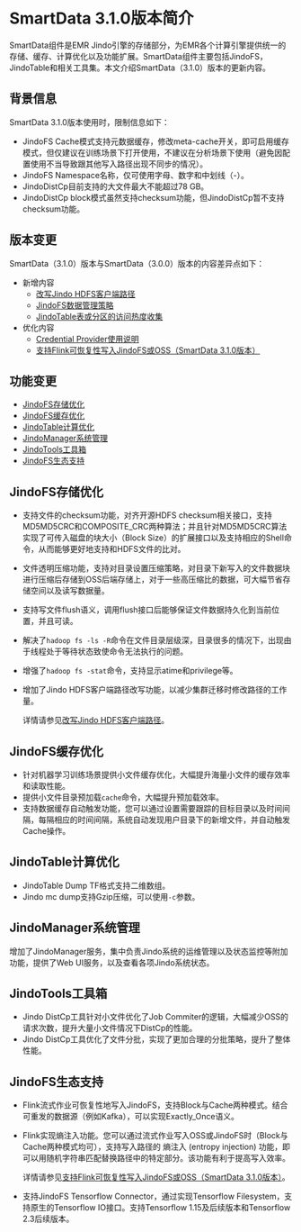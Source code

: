# SmartData 3.1.0版本简介

SmartData组件是EMR Jindo引擎的存储部分，为EMR各个计算引擎提供统一的存储、缓存、计算优化以及功能扩展。SmartData组件主要包括JindoFS，JindoTable和相关工具集。本文介绍SmartData（3.1.0）版本的更新内容。

## 背景信息

SmartData 3.1.0版本使用时，限制信息如下：

-   JindoFS Cache模式支持元数据缓存，修改meta-cache开关，即可启用缓存模式，但仅建议在训练场景下打开使用，不建议在分析场景下使用（避免因配置使用不当导致跟其他写入路径出现不同步的情况）。
-   JindoFS Namespace名称，仅可使用字母、数字和中划线（-）。
-   JindoDistCp目前支持的大文件最大不能超过78 GB。
-   JindoDistCp block模式虽然支持checksum功能，但JindoDistCp暂不支持checksum功能。

## 版本变更

SmartData（3.1.0）版本与SmartData（3.0.0）版本的内容差异点如下：

-   新增内容
    -   [改写Jindo HDFS客户端路径]()
    -   [JindoFS数据管理策略]()
    -   [JindoTable表或分区的访问热度收集]()
-   优化内容
    -   [Credential Provider使用说明]()
    -   [支持Flink可恢复性写入JindoFS或OSS（SmartData 3.1.0版本）]()

## 功能变更

-   [JindoFS存储优化](#section_zng_sm7_8ei)
-   [JindoFS缓存优化](#section_1gw_b3d_zcp)
-   [JindoTable计算优化](#section_r35_47p_s0h)
-   [JindoManager系统管理](#section_589_2zh_zj7)
-   [JindoTools工具箱](#section_e1m_heo_e48)
-   [JindoFS生态支持](#section_twl_lb9_865)

## JindoFS存储优化

-   支持文件的checksum功能，对齐开源HDFS checksum相关接口，支持MD5MD5CRC和COMPOSITE\_CRC两种算法；并且针对MD5MD5CRC算法实现了可传入磁盘的块大小（Block Size）的扩展接口以及支持相应的Shell命令，从而能够更好地支持和HDFS文件的比对。
-   文件透明压缩功能，支持对目录设置压缩策略，对目录下新写入的文件数据块进行压缩后存储到OSS后端存储上，对于一些高压缩比的数据，可大幅节省存储空间以及读写数据量。
-   支持写文件flush语义，调用flush接口后能够保证文件数据持久化到当前位置，并且可读。
-   解决了`hadoop fs -ls -R`命令在文件目录层级深，目录很多的情况下，出现由于线程处于等待状态致使命令无法执行的问题。
-   增强了`hadoop fs -stat`命令，支持显示atime和privilege等。
-   增加了Jindo HDFS客户端路径改写功能，以减少集群迁移时修改路径的工作量。

    详情请参见[改写Jindo HDFS客户端路径]()。


## JindoFS缓存优化

-   针对机器学习训练场景提供小文件缓存优化，大幅提升海量小文件的缓存效率和读取性能。
-   提供小文件目录预加载`cache`命令，大幅提升预加载效率。
-   支持数据缓存自动触发功能，您可以通过设置需要跟踪的目标目录以及时间间隔，每隔相应的时间间隔，系统自动发现用户目录下的新增文件，并自动触发Cache操作。

## JindoTable计算优化

-   JindoTable Dump TF格式支持二维数组。
-   Jindo mc dump支持Gzip压缩，可以使用`-c`参数。

## JindoManager系统管理

增加了JindoManager服务，集中负责Jindo系统的运维管理以及状态监控等附加功能，提供了Web UI服务，以及查看各项Jindo系统状态。

## JindoTools工具箱

-   Jindo DistCp工具针对小文件优化了Job Commiter的逻辑，大幅减少OSS的请求次数，提升大量小文件情况下DistCp的性能。
-   Jindo DistCp工具优化了文件分批，实现了更加合理的分批策略，提升了整体性能。

## JindoFS生态支持

-   Flink流式作业可恢复性地写入JindoFS，支持Block与Cache两种模式。结合可重发的数据源（例如Kafka），可以实现Exactly\_Once语义。
-   Flink实现熵注入功能。您可以通过流式作业写入OSS或JindoFS时（Block与Cache两种模式均可），支持写入路径的 熵注入 \(entropy injection\) 功能，即可以用随机字符串匹配替换路径中的特定部分。该功能有利于提高写入效率。

    详情请参见[支持Flink可恢复性写入JindoFS或OSS（SmartData 3.1.0版本）]()。

-   支持JindoFS Tensorflow Connector，通过实现Tensorflow Filesystem，支持原生的Tensorflow IO接口。支持Tensorflow 1.15及后续版本和Tensorflow 2.3后续版本。

